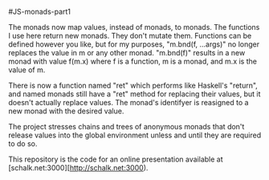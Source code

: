 #JS-monads-part1 

The monads now map values, instead of monads, to monads. The functions I use here return new monads. They don't mutate them. Functions can be defined however you like, but for my purposes, "m.bnd(f, ...args)" no longer replaces the value in m or any other monad. "m.bnd(f)" results in a new monad with value f(m.x) where f is a function, m is a monad, and m.x is the value of m. 

There is now a function named "ret" which performs like Haskell's "return", and named monads still have a "ret" method for replacing their values, but it doesn't actually replace values. The monad's identifyer is reasigned to a new monad with the desired value. 

The project stresses chains and trees of anonymous monads that don't release values into the global environment unless and until they are required to do so.

This repository is the code for an online presentation available at [schalk.net:3000][http://schalk.net:3000).


